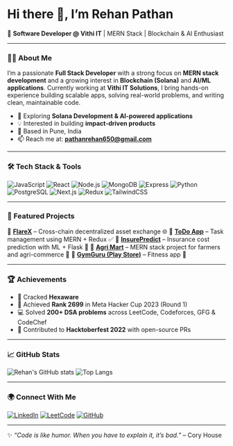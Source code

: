 # Hi there 👋, I’m Rehan Pathan

🚀 **Software Developer @ Vithi IT** | MERN Stack | Blockchain & AI Enthusiast

---

### 👨‍💻 About Me

I’m a passionate **Full Stack Developer** with a strong focus on **MERN stack development** and a growing interest in **Blockchain (Solana)** and **AI/ML applications**. Currently working at **Vithi IT Solutions**, I bring hands-on experience building scalable apps, solving real-world problems, and writing clean, maintainable code.

* 🌱 Exploring **Solana Development & AI-powered applications**
* 💡 Interested in building **impact-driven products**
* 📍 Based in Pune, India
* 📫 Reach me at: **[pathanrehan650@gmail.com](mailto:pathanrehan650@gmail.com)**

---

### 🛠 Tech Stack & Tools

![JavaScript](https://img.shields.io/badge/JavaScript-F7DF1E?logo=javascript\&logoColor=black)
![React](https://img.shields.io/badge/React-20232A?logo=react\&logoColor=61DAFB)
![Node.js](https://img.shields.io/badge/Node.js-339933?logo=node.js\&logoColor=white)
![MongoDB](https://img.shields.io/badge/MongoDB-47A248?logo=mongodb\&logoColor=white)
![Express](https://img.shields.io/badge/Express.js-000000?logo=express\&logoColor=white)
![Python](https://img.shields.io/badge/Python-3776AB?logo=python\&logoColor=white)
![PostgreSQL](https://img.shields.io/badge/PostgreSQL-316192?logo=postgresql\&logoColor=white)
![Next.js](https://img.shields.io/badge/Next.js-000000?logo=next.js\&logoColor=white)
![Redux](https://img.shields.io/badge/Redux-764ABC?logo=redux\&logoColor=white)
![TailwindCSS](https://img.shields.io/badge/TailwindCSS-38B2AC?logo=tailwind-css\&logoColor=white)

---

### 📌 Featured Projects

🔹 **[FlareX](#)** – Cross-chain decentralized asset exchange 🌐
🔹 **[ToDo App](https://todo-taupe-nu-28.vercel.app/)** – Task management using MERN + Redux ✅
🔹 **[InsurePredict](#)** – Insurance cost prediction with ML + Flask 🔮
🔹 **[Agri Mart](#)** – MERN stack project for farmers and agri-commerce 🌱
🔹 **[GymGuru (Play Store)](https://play.google.com/store/apps/details?id=com.gymguru)** – Fitness app 📱

---

### 🏆 Achievements

* 🎯 Cracked **Hexaware**
* 🏅 Achieved **Rank 2699** in Meta Hacker Cup 2023 (Round 1)
* 💻 Solved **200+ DSA problems** across LeetCode, Codeforces, GFG & CodeChef
* 🎉 Contributed to **Hacktoberfest 2022** with open-source PRs

---

### 📈 GitHub Stats

![Rehan's GitHub stats](https://github-readme-stats.vercel.app/api?username=rehanpathan650\&show_icons=true\&theme=tokyonight)
![Top Langs](https://github-readme-stats.vercel.app/api/top-langs/?username=rehanpathan650\&layout=compact\&theme=tokyonight)

---

### 🌍 Connect With Me

[![LinkedIn](https://img.shields.io/badge/LinkedIn-0A66C2?logo=linkedin\&logoColor=white)](https://www.linkedin.com/in/rehan-pathan-ab059a227/)
[![LeetCode](https://img.shields.io/badge/LeetCode-FFA116?logo=leetcode\&logoColor=black)](https://leetcode.com/rehan491/)
[![GitHub](https://img.shields.io/badge/GitHub-181717?logo=github\&logoColor=white)](https://github.com/rehanpathan650)

---

✨ *“Code is like humor. When you have to explain it, it’s bad.”* – Cory House
